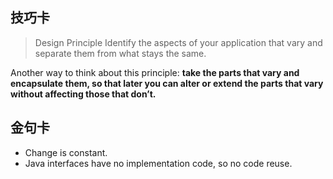 
## 技巧卡
> Design Principle
> Identify the aspects of your application that vary and separate them from what stays the same.

Another way to think about this principle:
**take the parts that vary and encapsulate them, so that later you can alter or extend the parts that vary without affecting those that don’t.**

## 金句卡
- Change is constant.
- Java interfaces have no implementation code, so no code reuse.